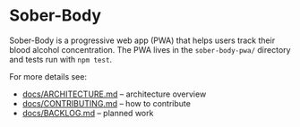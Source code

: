 # Sober-Body

Sober-Body is a progressive web app (PWA) that helps users track their blood alcohol concentration. The PWA lives in the `sober-body-pwa/` directory and tests run with `npm test`.

For more details see:
- [docs/ARCHITECTURE.md](docs/ARCHITECTURE.md) – architecture overview
- [docs/CONTRIBUTING.md](docs/CONTRIBUTING.md) – how to contribute
- [docs/BACKLOG.md](docs/BACKLOG.md) – planned work
